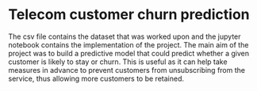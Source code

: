 # Telecom customer churn prediction
The csv file contains the dataset that was worked upon and the jupyter notebook contains the implementation of the project. 
The main aim of the project was to build a predictive model that could predict whether a given customer is likely to stay or churn. This is useful
as it can help take measures in advance to prevent customers from unsubscribing from the service, thus allowing more customers to be retained. 
